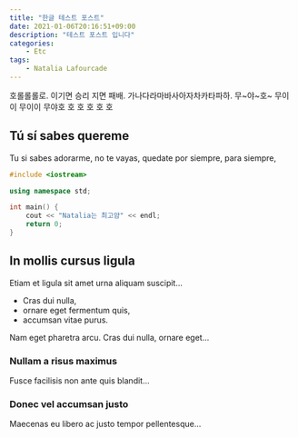 ```yaml
---
title: "한글 테스트 포스트"
date: 2021-01-06T20:16:51+09:00
description: "테스트 포스트 입니다"
categories:
    - Etc
tags:
    - Natalia Lafourcade
---
```


호롤롤롤로. 이기면 승리 지면 패배. 가나다라마바사아자차카타파하.
무~야~호~ 무이이 무이이 무야호 호 호 호 호 호 

<!--more-->

## Tú sí sabes quereme
Tu si sabes adorarme, no te vayas, quedate por siempre, para siempre,

``` Natalia.cpp
#include <iostream>

using namespace std;

int main() {
    cout << "Natalia는 최고얌" << endl;
    return 0;
}
```

## In mollis cursus ligula
Etiam et ligula sit amet urna aliquam suscipit...

- Cras dui nulla,
- ornare eget fermentum quis, 
- accumsan vitae purus.

Nam eget pharetra arcu. Cras dui nulla, ornare eget...

### Nullam a risus maximus
Fusce facilisis non ante quis blandit...

### Donec vel accumsan justo
Maecenas eu libero ac justo tempor pellentesque...